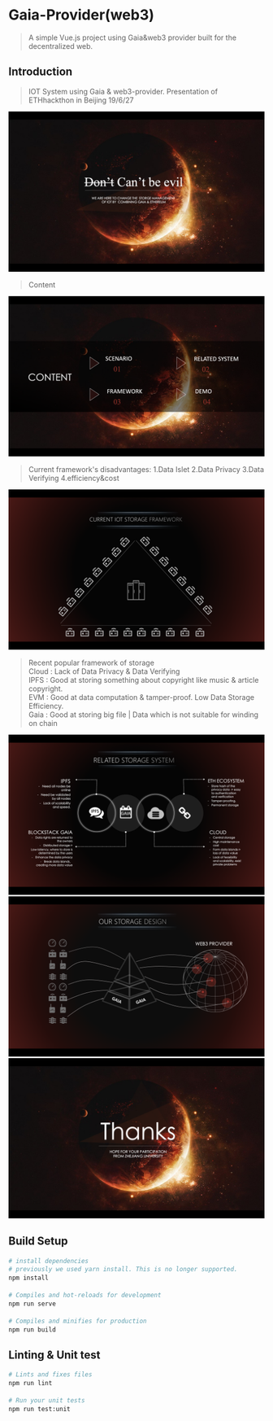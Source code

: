 # Gaia-Provider(web3) 

> A simple Vue.js project using Gaia&web3 provider built for the decentralized web.

## Introduction

> IOT System using Gaia & web3-provider. Presentation of ETHhackthon in Beijing 19/6/27


<img src="public/1.png">

> Content

<img src="public/2.png">

> Current framework's disadvantages: 
> 1.Data Islet 2.Data Privacy 3.Data Verifying 4.efficiency&cost 

<img src="public/3.png">

> Recent popular framework of storage  
> Cloud : Lack of Data Privacy & Data Verifying   
> IPFS : Good at storing something about copyright like music & article copyright.   
> EVM : Good at data computation & tamper-proof. Low Data Storage Efficiency.  
> Gaia : Good at storing big file | Data which is not suitable for winding on chain  

<img src="public/4.png">
<img src="public/5.png">
<img src="public/6.png">

## Build Setup
``` bash
# install dependencies
# previously we used yarn install. This is no longer supported.
npm install

# Compiles and hot-reloads for development
npm run serve

# Compiles and minifies for production
npm run build
```
## Linting & Unit test

``` bash
# Lints and fixes files
npm run lint

# Run your unit tests
npm run test:unit
```

